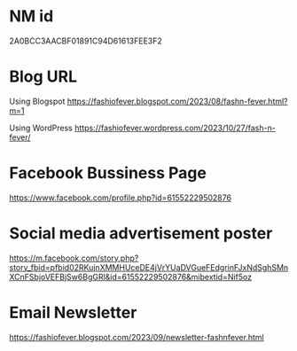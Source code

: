 # NM id 
2A0BCC3AACBF01891C94D61613FEE3F2

# Blog URL 
Using Blogspot
https://fashiofever.blogspot.com/2023/08/fashn-fever.html?m=1

Using WordPress 
https://fashiofever.wordpress.com/2023/10/27/fash-n-fever/


# Facebook Bussiness Page 
https://www.facebook.com/profile.php?id=61552229502876


# Social media advertisement poster 
https://m.facebook.com/story.php?story_fbid=pfbid02RKujnXMMHUceDE4jVrYUaDVGueFEdgrinFJxNdSghSMnXCnFSbjoVEFBjSw6BgGRl&id=61552229502876&mibextid=Nif5oz


# Email Newsletter 
https://fashiofever.blogspot.com/2023/09/newsletter-fashnfever.html
